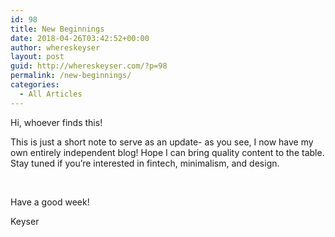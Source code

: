 ```yaml
---
id: 98
title: New Beginnings
date: 2018-04-26T03:42:52+00:00
author: whereskeyser
layout: post
guid: http://whereskeyser.com/?p=98
permalink: /new-beginnings/
categories:
  - All Articles
---
```

Hi, whoever finds this!

This is just a short note to serve as an update- as you see, I now have my own entirely independent blog! Hope I can bring quality content to the table. Stay tuned if you&#8217;re interested in fintech, minimalism, and design.

&nbsp;

Have a good week!

Keyser